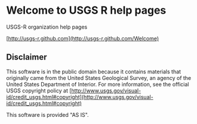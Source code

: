 Welcome to USGS R help pages
============================

USGS-R organization help pages

[http://usgs-r.github.com](http://usgs-r.github.com/Welcome)

Disclaimer
----------
This software is in the public domain because it contains materials that originally came from the United States Geological Survey, an agency of the United States Department of Interior. For more information, see the official USGS copyright policy at [http://www.usgs.gov/visual-id/credit_usgs.html#copyright](http://www.usgs.gov/visual-id/credit_usgs.html#copyright)

This software is provided "AS IS".
